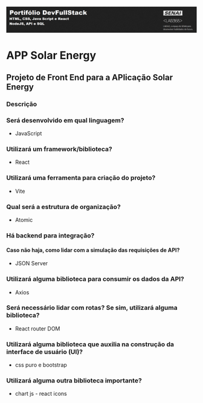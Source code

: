 ![Capa Portifoil DevFullStack](ImagemPortifolio.png)

# APP Solar Energy

## Projeto de Front End para a APlicação Solar Energy

### Descrição

### Será desenvolvido em qual linguagem? 
* JavaScript

### Utilizará um framework/biblioteca? 
* React

### Utilizará uma ferramenta para criação do projeto? 
* Vite
### Qual será a estrutura de organização? 
* Atomic

### Há backend para integração? 
#### Caso não haja, como lidar com a simulação das requisições de API? 
* JSON Server

### Utilizará alguma biblioteca para consumir os dados da API? 
* Axios
### Será necessário lidar com rotas? Se sim, utilizará alguma biblioteca? 
* React router DOM
### Utilizará alguma biblioteca que auxilia na construção da interface de usuário (UI)? 
* css puro e bootstrap
### Utilizará alguma outra biblioteca importante?
* chart js -  react icons
